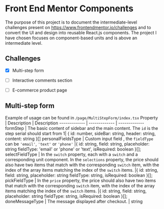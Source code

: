 # Front End Mentor Components

The purpose of this project is to document the intermediate-level challenges present on https://www.frontendmentor.io/challenges and to convert the UI and design into reusable React.js components. The project I have chosen focuses on component-based units and is above an intermediate level.


## Challenges

- [x] Multi-step form 
- [ ] Interactive comments section
- [ ] E-commerce product page


## Multi-step form 

Example of usage can be found in `/page/MultiStepForm/index.tsx` 
Property  | Description  | Description 
------------- | ------------- | ------------- 
formStep  | The basic content of sidebar and the main content. The `id`  is the step serial should start from 1| { id: number, sideBar: string, header: string, content: string }[]
personalFieldsType  | Custom input field , the `fieldType` can be `'email'`, `'text'` or `'phone'` |{ id: string, field: string, placeholder: string fieldType: 'email' or 'phone' or 'text', isRequired: boolean }[];
selectFieldType  |  In the `switch` property, each with a `switch` and a corresponding unit component. In the `selections` property, the price should also have two items that match with the corresponding `switch` item, with the index of the array items matching the index of the `switch` items. |{ id: string, field: string, placeholder: string fieldType: string, isRequired: boolean }[];
pickFieldType  | In the `price` property, the price should also have two items that match with the corresponding `switch` item, with the index of the array items matching the index of the `switch` items. |{ id: string, field: string, placeholder: string fieldType: string, isRequired: boolean }[];
doneMessageType | The message displayed after checkout. | string










